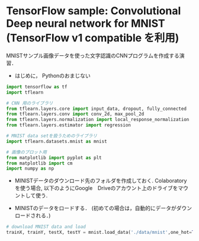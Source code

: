 # TensorFlow sample: Convolutional Deep neural network for MNIST (TensorFlow v1 compatible を利用) 
MNISTサンプル画像データを使った文字認識のCNNプログラムを作成する演習．

- はじめに， Pythonのおまじない
```Python
import tensorflow as tf
import tflearn 

# CNN 用のライブラリ
from tflearn.layers.core import input_data, dropout, fully_connected
from tflearn.layers.conv import conv_2d, max_pool_2d
from tflearn.layers.normalization import local_response_normalization
from tflearn.layers.estimator import regression

# MNIST data setを扱うためのライブラリ 
import tflearn.datasets.mnist as mnist

# 画像のプロット用
from matplotlib import pyplot as plt
from matplotlib import cm
import numpy as np
```

- MINISTデータのダウンロード先のフォルダを作成しておく. Colaboratory を使う場合, 以下のようにGoogle　Driveのアカウント上のドライブをマウントして使う. 


- MINISTのデータをロードする． (初めての場合は，自動的にデータがダウンロードされる．)
```Python
# download MNIST data and load
trainX, trainY, testX, testY = mnist.load_data('./data/mnist',one_hot=True) 
```
